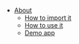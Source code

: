 - [About](/)
    - [How to import it](/?id=tldr-how-to-import-it)
    - [How to use it](?id=tldr-how-to-use-it)
    - [Demo app](?id=demo-app)